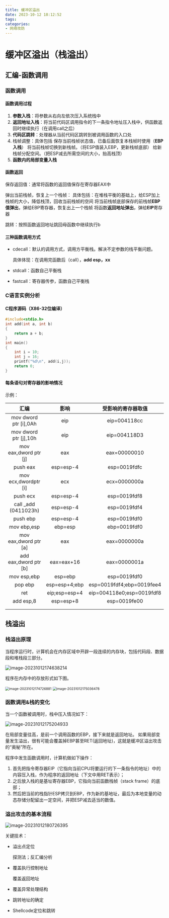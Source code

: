 ```yaml
---
title: 缓冲区溢出
date: 2023-10-12 18:12:52
tags:
categories:
- 网络攻防
---
```


# 缓冲区溢出（栈溢出）
<!-- more -->
## 汇编-函数调用

### 函数调用

#### 函数调用过程

1.   **参数入栈**：将参数从右向左依次压入系统栈中
2.   **返回地址入栈**：将当前代码区调用指令的下一条指令地址压入栈中，供函数返回时继续执行（在调用call之后）
3.   **代码区跳转**：处理器从当前代码区跳转到被调用函数的入口处
4.   栈帧调整：具体包括
     保存当前栈帧状态值，已备后面恢复本栈帧时使用（**EBP入栈**）
     将当前栈帧切换到新栈帧。（将ESP值装入EBP，更新栈帧底部）
     给新栈帧分配空间。（把ESP减去所需空间的大小，抬高栈顶）
5.   **函数内的局部变量入栈**

#### 函数返回

保存返回值：通常将函数的返回值保存在寄存器EAX中

弹出当前栈帧，恢复上一个栈帧：
具体包括：在堆栈平衡的基础上，给ESP加上栈帧的大小，降低栈顶，回收当前栈帧的空间
将当前栈帧底部保存的前栈帧**EBP值弹出**，弹给EBP寄存器，恢复出上一个栈帧
将函数**返回地址弹出**，弹给**EIP**寄存器

 跳转：按照函数返回地址跳回母函数中继续执行b

#### 三种函数调用方式

- cdecall：默认的调用方式，调用方平衡栈。解决不定参数的栈平衡问题。

  具体体现：在调用完函数后（call），**add esp，xx**

- stdcall：函数自己平衡栈

- fastcall：寄存器传参，函数自己平衡栈


### C语言实例分析

#### C程序源码（X86-32位编译）

```c
#include<stdio.h>
int add(int a, int b)
{
	return a + b;
}
int main()
{
	int i = 10;
	int j = 16;
	printf("%d\n", add(i,j));
	return 0;
}
```



#### 每条语句对寄存器的影响情况

示例：

|         汇编          |     影响      |    受影响的寄存器取值     |
| :-------------------: | :-----------: | :-----------------------: |
| mov dword ptr [i],0Ah |      eip      |       eip=004118cc        |
| mov dword ptr [j],10h |      eip      |       eip=004118D3        |
| mov eax,dword ptr [j] |      eax      |       eax=00000010        |
|       push eax        |   esp=esp-4   |       esp=0019fdfc        |
| mov ecx,dwordptr [i]  |      ecx      |       ecx=0000000a        |
|       push ecx        |   esp=esp-4   |       esp=0019fdf8        |
| call _add (0411023h)  |   esp=esp-4   |       esp=0019fdf4        |
|       push ebp        |   esp=esp-4   |       esp=0019fdf0        |
|      mov ebp,esp      |    ebp=esp    |       ebp=0019fdf0        |
| mov eax,dword ptr [a] |      eax      |       eax=0000000a        |
| add eax,dword ptr [b] |  eax=eax+16   |       eax=0000001a        |
|      mov esp,ebp      |    esp=ebp    |       esp=0019fdf0        |
|        pop ebp        | esp=esp+4;ebp | esp=0019fdf4;ebp=0019fee4 |
|          ret          | eip;esp=esp+4 | eip=004118e0;esp=0019fdf8 |
|       add esp,8       |   esp=esp+8   |       esp=0019fe00        |
|                       |               |                           |
|                       |               |                           |

## 栈溢出

### 栈溢出原理

当程序运行时，计算机会在内存区域中开辟一段连续的内存块，包括代码段、数据段和堆栈段三部分。

![image-20231012174638214](https://s2.loli.net/2023/10/12/1YpmFTXMvhksjLx.png)

程序在内存中的存放形式如下图。

<img src="https://s2.loli.net/2023/10/12/lfHpyKtexSC4oq1.png" alt="image-20231012174726881" style="zoom: 75%;" />

<img src="https://s2.loli.net/2023/10/12/NxS5aRwYLUHsAuv.png" alt="image-20231012175036478" style="zoom:75%;" />

### 函数调用&栈的变化

当一个函数被调用时，栈中压入情况如下：

![image-20231012175204933](https://s2.loli.net/2023/10/12/YxiulWDVBF9fSZw.png)

在局部变量往高，是前一个调用函数的EBP，接下来就是返回地址。 如果局部变量发生溢出，很有可能会覆盖掉EBP甚至RET(返回地址)，这就是缓冲区溢出攻击的“奥秘”所在。 

程序中发生函数调用时，计算机做如下操作：

1. 首先把指令寄存器EIP（它指向当前CPU将要运行的下一条指令的地址）中的内容压入栈，作为程序的返回地址（下文中用RET表示）；
2. 之后放入栈的是基址寄存器EBP，它指向当前函数栈帧（stack frame）的底部；
3. 然后把当前的栈指针ESP拷贝到EBP，作为新的基地址，最后为本地变量的动态存储分配留出一定空间，并把ESP减去适当的数值。

### 溢出攻击的基本流程

![image-20231012180726395](https://s2.loli.net/2023/10/12/hQ2SNwo9XJYKskO.png)

关键技术：

- 溢出点定位

  探测法；反汇编分析

- 覆盖执行控制地址

  覆盖返回地址

- 覆盖异常处理结构

- 跳转地址的确定

- Shellcode定位和跳转